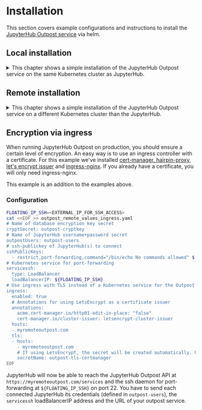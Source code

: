 # Installation 

This section covers example configurations and instructions to install the [JupyterHub Outpost service](https://artifacthub.io/packages/helm/jupyter-jsc/jupyterhub-outpost) via helm. 

## Local installation

<details><summary>
This chapter shows a simple installation of the JupyterHub Outpost service on the same Kubernetes cluster as JupyterHub.  
</summary>
If you don't want to connect external JupyterHubs (meaning JupyterHubs running on a different Kubernetes cluster than your Outpost service) to your JupyterHub Outpost, you won't need ssh port-forwarding between JupyterHub and the Outpost service. The Kubernetes internal DNS can resolve the single-user notebook servers.


<h3>Requirements</h3>

One Kubernetes cluster up and running with at least one JupyterHub installation (recommended is the use of [Zero2JupyterHub](https://z2jh.jupyter.org/en/stable/)).

<h3>Preparations</h3>

We assume that the Outpost service will run in the `outpost` namespace. To authenticate the JupyterHub instance, we have to create a Kubernetes secret  in that namespace with username+password. 

```bash
OUTPOST_PASSWORD=$(uuidgen)

kubectl -n outpost create secret generic --from-literal=usernames=jupyterhub --from-literal=passwords=${OUTPOST_PASSWORD} outpost-users
```


> If you want to connect multiple JupyterHubs to one JupyterHub Outpost, you have to create a secret with semicolon-separated usernames and passwords.  `kubectl create secret generics --from-literal=usernames=one;two;three --from-literal=passwords=pw1;pw2;pw3 outpost-users`

An encryption key is also required, so data in the database can be encrypted.

```bash
SECRET_KEY=$(python3 -c 'from cryptography.fernet import Fernet; print(Fernet.generate_key().decode())')

kubectl -n outpost create secret generic outpost-cryptkey --from-literal=secret_key=${SECRET_KEY}
```

<h3>Configuration</h3>
Helm values:

```bash
cat <<EOF >> outpost_values.yaml
# Name of database encryption key secret
cryptSecret: outpost-cryptkey
# Name of JupyterHub username+password secret
outpostUsers: outpost-users
EOF
```

<h3>Installation</h3>

```bash
# Add JupyterHub Outpost chart repository
helm repo add jupyter-jsc https://kaas.pages.jsc.fz-juelich.de/helm-charts/
helm repo update
# Install the JupyterHub Outpost chart in the `outpost` namespace
helm upgrade --install --create-namespace --version <version> --namespace outpost -f outpost_values.yaml outpost jupyter-jsc/jupyterhub-outpost
```

Afterwards, the administrator of each connected JupyterHub has to [update the JupyterHub OutpostSpawner configuration](https://jupyterhub-outpostspawner.readthedocs.io/en/latest/usage/installation.html) with the correct IP address + credentials for this JupyterHub Outpost service.  

</details>

## Remote installation

<details><summary>
This chapter shows a simple installation of the JupyterHub Outpost service on a different Kubernetes cluster than the JupyterHub.  
</summary>

<h3>Requirements</h3>

Two Kubernetes clusters up and running.  
One with at least one JupyterHub installation (recommended is the use of [Zero2JupyterHub](https://z2jh.jupyter.org/en/stable/)), the other is used to install the JupyterHub Outpost service.

<h3>Preparations</h3>

We assume that the Outpost service will run in the `outpost` namespace. To authenticate the JupyterHub instance, we have to create a Kubernetes secret in that namespace with username+password. 

```bash
OUTPOST_PASSWORD=$(uuidgen)

kubectl -n outpost create secret generic --from-literal=usernames=jupyterhub --from-literal=passwords=${OUTPOST_PASSWORD} outpost-users
```

> If you want to connect multiple JupyterHubs to one JupyterHub Outpost, you have to create a secret with semicolon-separated usernames and passwords.  
> `kubectl create secret generics --from-literal=usernames=one;two;three --from-literal=passwords=pw1;pw2;pw3 outpost-users`

An encryption key is also required, so data in the database can be encrypted.

```bash
SECRET_KEY=$(python3 -c 'from cryptography.fernet import Fernet; print(Fernet.generate_key().decode())')

kubectl -n outpost create secret generic outpost-cryptkey --from-literal=secret_key=${SECRET_KEY}
```

<h3>Configuration</h3>

You have to ask the administrator of all JupyterHubs you want to connect for their ssh-publickey. In this scenario, we're using NodePort as service types. JupyterHub must be able to reach the JupyterHub Outpost service at the ports `30080` (access to the Outpost API) and `30022` (access to ssh daemon for port-forwarding). 

```{admonition} Warning
In this scenario, the communication between JupyterHub and JupyterHub Outpost will not be encrypted. Do not use this in production. You'll find an example with encryption below.
```

Helm values:
```bash
cat <<EOF >> outpost_values.yaml
# Name of database encryption key secret
cryptSecret: outpost-cryptkey
# Name of JupyterHub username+password secret
outpostUsers: outpost-users
# ssh-publickey of JupyterHub(s) to connect
sshPublicKeys:
  - restrict,port-forwarding,command="/bin/echo No commands allowed" $(cat jupyterhub-sshkey.pub)
# Kubernetes service for the Outpost API
service:
  type: NodePort
  ports:
    nodePort: 30080
# Kubernetes service for port-forwarding
servicessh:
  type: NodePort
  ports:
    nodePort: 30022
EOF
```

```{admonition} Note 
You can use the same [options](https://manpages.debian.org/experimental/openssh-server/authorized_keys.5.en.html#AUTHORIZED_KEYS_FILE_FORMAT) for each public key as in ~/.ssh/authorized_keys. At least port-forwarding must be allowed.
```

<h3>Installation</h3>

```bash
# Add JupyterHub Outpost chart repository
helm repo add jupyter-jsc https://kaas.pages.jsc.fz-juelich.de/helm-charts/
helm repo update
# Install the JupyterHub Outpost chart in the `outpost` namespace
helm upgrade --install --create-namespace --version <version> --namespace outpost -f outpost_values.yaml outpost jupyter-jsc/jupyterhub-outpost
```

Ensure that everything is running. Double check that the ports 30080 and 30022 are reachable from JupyterHub.  
Afterwards, you have to [update the JupyterHub OutpostSpawner configuration](https://jupyterhub-outpostspawner.readthedocs.io/en/latest/usage/installation.html) with the correct IP address + credentials for this JupyterHub Outpost service.  

</details>

## Encryption via ingress</h3>

When running JupyterHub Outpost on production, you should ensure a certain level of encryption. An easy way is to use an ingress controller with a certificate.
For this example we've installed [cert-manager, hairpin-proxy, let's encrypt issuer](https://gitlab.jsc.fz-juelich.de/kaas/fleet-deployments/-/tree/cert-manager) and [ingress-nginx](https://artifacthub.io/packages/helm/ingress-nginx/ingress-nginx). If you already have a certificate, you will only need ingress-nginx.

This example is an addition to the examples above.

<h3>Configuration</h3>

```bash
FLOATING_IP_SSH=<EXTERNAL_IP_FOR_SSH_ACCESS>
cat <<EOF >> outpost_remote_values_ingress.yaml
# Name of database encryption key secret
cryptSecret: outpost-cryptkey
# Name of JupyterHub username+password secret
outpostUsers: outpost-users
# ssh-publickey of JupyterHub(s) to connect
sshPublicKeys:
  - restrict,port-forwarding,command="/bin/echo No commands allowed" $(cat jupyterhub-sshkey.pub)
# Kubernetes service for port-forwarding
servicessh:
  type: LoadBalancer
  loadBalancerIP: ${FLOATING_IP_SSH}
# Use ingress with TLS instead of a Kubernetes service for the Outpost API
ingress:
  enabled: true
  # Annotations for using LetsEncrypt as a certificate issuer
  annotations:
    acme.cert-manager.io/http01-edit-in-place: "false"
    cert-manager.io/cluster-issuer: letsencrypt-cluster-issuer
  hosts:
  - myremoteoutpost.com
  tls:
  - hosts:
    - myremoteoutpost.com
    # If using LetsEncrypt, the secret will be created automatically. Otherwise, please ensure the secret exists.
    secretName: outpost-tls-certmanager
EOF
```

JupyterHub will now be able to reach the JupyterHub Outpost API at `https://myremoteoutpost.com/services` and the ssh daemon for port-forwarding at `${FLOATING_IP_SSH}` on port 22.
You have to send each connected JupyterHub its credentials (defined in `outpost-users`), the `servicessh` loadBalancerIP address and the URL of your outpost service.
